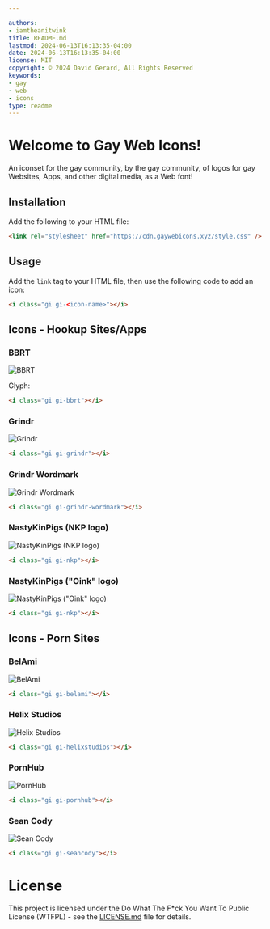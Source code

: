 ```yaml
---

authors:
- iamtheanitwink
title: README.md
lastmod: 2024-06-13T16:13:35-04:00
date: 2024-06-13T16:13:35-04:00
license: MIT
copyright: © 2024 David Gerard, All Rights Reserved
keywords:
- gay
- web
- icons
type: readme
---
```


<style src="https://cdn.gaywebicons.xyz/style.css"></style>

# Welcome to Gay Web Icons!

An iconset for the gay community, by the gay community, of logos for gay Websites, Apps, and other digital media, as a Web font!

## Installation

Add the following to your HTML file:

```html
<link rel="stylesheet" href="https://cdn.gaywebicons.xyz/style.css" />
```

## Usage

Add the `link` tag to your HTML file, then use the following code to add an icon:

```html
<i class="gi gi-<icon-name>"></i>
```

## Icons - Hookup Sites/Apps

### BBRT

![BBRT](./source-svg/hookup-sites/bbrt.svg)

Glyph: <i class="gi gi-bbrt"></i>

```html
<i class="gi gi-bbrt"></i>
```

### Grindr

![Grindr](./source-svg/hookup-sites/grindr.svg)

```html
<i class="gi gi-grindr"></i>
```

### Grindr Wordmark

![Grindr Wordmark](./source-svg/hookup-sites/grindr-wordmark.svg)

```html
<i class="gi gi-grindr-wordmark"></i>
```

### NastyKinPigs (NKP logo)

![NastyKinPigs (NKP logo)](./source-svg/hookup-sites/nkp.svg)

```html
<i class="gi gi-nkp"></i>
```

### NastyKinPigs ("Oink" logo)

![NastyKinPigs ("Oink" logo)](./source-svg/hookup-sites/oink.svg)

```html
<i class="gi gi-nkp"></i>
```

## Icons - Porn Sites


### BelAmi


![BelAmi](./source-svg/porn/belami.svg)


```html
<i class="gi gi-belami"></i>
```

### Helix Studios

![Helix Studios](./source-svg/porn/helixstudios.svg)


```html
<i class="gi gi-helixstudios"></i>
```

### PornHub

![PornHub](./source-svg/porn/pornhub.svg)

```html
<i class="gi gi-pornhub"></i>
```
### Sean Cody

![Sean Cody](./source-svg/porn/sean-cody.svg)

```html
<i class="gi gi-seancody"></i>
```


# License

This project is licensed under the Do What The F\*ck You Want To Public License (WTFPL) - see the [LICENSE.md](LICENSE.md) file for details.
